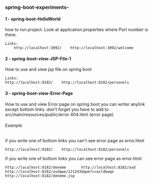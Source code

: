 ### spring-boot-experiments-

#### 1 - spring-boot-HelloWorld
how to run project. Look at application.properties where Port number is there. 
``` 
Links: 
    http://localhost:3092/    http://localhost:3092/welcome
```
#### 2 - spring-boot-view-JSP-File-1
How to use and view jsp file on spring boot
``` 
Links: 
http://localhost:8182/    http://localhost:8182/personels
```
#### 3 - spring-boot-view-Error-Page
How to use and view Error page on spring boot
you can writer anylink  except bottom links. don't forget you have to add to src/main/resources/public/error 404.html (error page)  

###### Example
if you write one of bottom links you can't see error page as error.html
``` 
http://localhost:8182/    http://localhost:8182/personels
``` 
if you write one of bottom links you can see error page as error.html
``` 
http://localhost:8182/deneme       http://localhost:8182/asd        http://localhost:8182/asdqwe/121243dqwe?c=asldkwqe
http://localhost:8182/deneme.jsp
```

 
